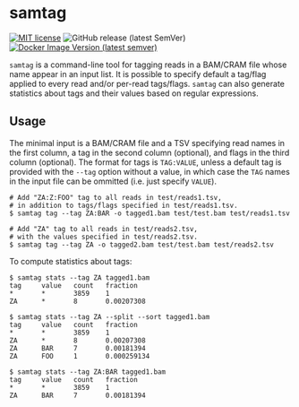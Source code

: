 # samtag

[![MIT license](http://img.shields.io/badge/license-MIT-brightgreen.svg)](http://opensource.org/licenses/MIT)
![GitHub release (latest SemVer)](https://img.shields.io/github/v/release/dancooke/samtag)
[![Docker Image Version (latest semver)](https://img.shields.io/docker/v/dancooke/samtag?label=docker)](https://hub.docker.com/r/dancooke/samtag)

`samtag` is a command-line tool for tagging reads in a BAM/CRAM file whose name appear in an input list. It is possible to specify default a tag/flag applied to every read and/or per-read tags/flags. `samtag` can also generate statistics about tags and their values based on regular expressions.

## Usage

The minimal input is a BAM/CRAM file and a TSV specifying read names in the first column, a tag in the second column (optional), and flags in the third column (optional). The format for tags is `TAG:VALUE`, unless a default tag is provided with the `--tag` option without a value, in which case the `TAG` names in the input file can be ommitted (i.e. just specify `VALUE`).

```shell
# Add "ZA:Z:FOO" tag to all reads in test/reads1.tsv,
# in addition to tags/flags specified in test/reads1.tsv.
$ samtag tag --tag ZA:BAR -o tagged1.bam test/test.bam test/reads1.tsv

# Add "ZA" tag to all reads in test/reads2.tsv,
# with the values specified in test/reads2.tsv.
$ samtag tag --tag ZA -o tagged2.bam test/test.bam test/reads2.tsv
```

To compute statistics about tags:

```shell
$ samtag stats --tag ZA tagged1.bam
tag     value   count   fraction
*       *       3859    1
ZA      *       8       0.00207308

$ samtag stats --tag ZA --split --sort tagged1.bam
tag     value   count   fraction
*       *       3859    1
ZA      *       8       0.00207308
ZA      BAR     7       0.00181394
ZA      FOO     1       0.000259134

$ samtag stats --tag ZA:BAR tagged1.bam
tag     value   count   fraction
*       *       3859    1
ZA      BAR     7       0.00181394
```
